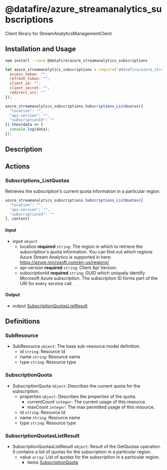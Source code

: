 # @datafire/azure_streamanalytics_subscriptions

Client library for StreamAnalyticsManagementClient

## Installation and Usage
```bash
npm install --save @datafire/azure_streamanalytics_subscriptions
```
```js
let azure_streamanalytics_subscriptions = require('@datafire/azure_streamanalytics_subscriptions').create({
  access_token: "",
  refresh_token: "",
  client_id: "",
  client_secret: "",
  redirect_uri: ""
});

azure_streamanalytics_subscriptions.Subscriptions_ListQuotas({
  "location": "",
  "api-version": "",
  "subscriptionId": ""
}).then(data => {
  console.log(data);
});
```

## Description



## Actions

### Subscriptions_ListQuotas
Retrieves the subscription's current quota information in a particular region.


```js
azure_streamanalytics_subscriptions.Subscriptions_ListQuotas({
  "location": "",
  "api-version": "",
  "subscriptionId": ""
}, context)
```

#### Input
* input `object`
  * location **required** `string`: The region in which to retrieve the subscription's quota information. You can find out which regions Azure Stream Analytics is supported in here: https://azure.microsoft.com/en-us/regions/
  * api-version **required** `string`: Client Api Version.
  * subscriptionId **required** `string`: GUID which uniquely identify Microsoft Azure subscription. The subscription ID forms part of the URI for every service call.

#### Output
* output [SubscriptionQuotasListResult](#subscriptionquotaslistresult)



## Definitions

### SubResource
* SubResource `object`: The base sub-resource model definition.
  * id `string`: Resource Id
  * name `string`: Resource name
  * type `string`: Resource type

### SubscriptionQuota
* SubscriptionQuota `object`: Describes the current quota for the subscription.
  * properties `object`: Describes the properties of the quota.
    * currentCount `integer`: The current usage of this resource.
    * maxCount `integer`: The max permitted usage of this resource.
  * id `string`: Resource Id
  * name `string`: Resource name
  * type `string`: Resource type

### SubscriptionQuotasListResult
* SubscriptionQuotasListResult `object`: Result of the GetQuotas operation. It contains a list of quotas for the subscription in a particular region.
  * value `array`: List of quotas for the subscription in a particular region.
    * items [SubscriptionQuota](#subscriptionquota)



